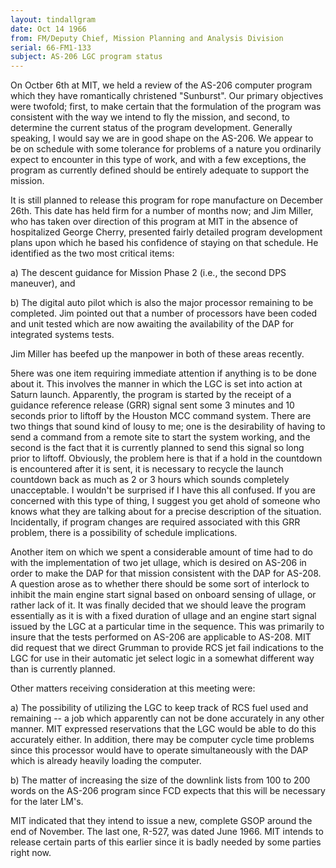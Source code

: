 ```yaml
---
layout: tindallgram
date: Oct 14 1966 
from: FM/Deputy Chief, Mission Planning and Analysis Division
serial: 66-FM1-133
subject: AS-206 LGC program status
---
```


On Octber 6th at MIT, we held a review of the AS-206 computer program 
which they have romantically christened "Sunburst".  Our primary objectives 
were twofold; first, to make certain that the formulation of 
the program was consistent with the way we intend to fly the mission, 
and second, to determine the current status of the program development. 
Generally speaking, I would say we are in good shape on the AS-206. We 
appear to be on schedule with some tolerance for problems of a nature 
you ordinarily expect to encounter in this type of work, and with a few 
exceptions, the program as currently defined should be entirely adequate 
to support the mission.

It is still planned to release this program for rope manufacture on December 
26th. This date has held firm for a number of months now; and 
Jim Miller, who has taken over direction of this program at MIT in the 
absence of hospitalized George Cherry, presented fairly detailed program 
development plans upon which he based his confidence of staying on 
that schedule.  He identified as the two most critical items: 

a) The descent guidance for Mission Phase 2 (i.e., the second DPS 
maneuver), and

b) The digital auto pilot which is also the major processor 
remaining to be completed. Jim pointed out that a number of processors 
have been coded and unit tested which are now awaiting the availability 
of the DAP for integrated systems tests.

Jim Miller has beefed up the manpower in both of these areas recently.

5here was one item requiring immediate attention if anything is to be 
done about it. This involves the manner in which the LGC is set into 
action at Saturn launch. Apparently, the program is started by the 
receipt of a guidance reference release (GRR) signal sent some 3 minutes 
and 10 seconds prior to liftoff by the Houston MCC command system. 
There are two things that sound kind of lousy to me; one is the desirability 
of having to send a command from a remote site to start the system 
working, and the second is the fact that it is currently planned to 
send this signal so long prior to liftoff.  Obviously, the problem here 
is that if a hold in the countdown is encountered after it is sent, it 
is necessary to recycle the launch countdown back as much as 2 or 3 
hours which sounds completely unacceptable.  I wouldn't be surprised if
I have this all confused. If you are concerned with this type of thing, 
I suggest you get ahold of someone who knows what they are talking about 
for a precise description of the situation.  Incidentally, if program 
changes are required associated with this GRR problem, there is a possibility 
of schedule implications.

Another item on which we spent a considerable amount of time had to do 
with the implementation of two jet ullage, which is desired on AS-206 in 
order to make the DAP for that mission consistent with the DAP for 
AS-208.  A question arose as to whether there should be some sort of 
interlock to inhibit the main engine start signal based on onboard sensing 
of ullage, or rather lack of it. It was finally decided that we 
should leave the program essentially as it is with a fixed duration of 
ullage and an engine start signal issued by the LGC at a particular time 
in the sequence.  This was primarily to insure that the tests performed 
on AS-206 are applicable to AS-208.  MIT did request that we direct
Grumman to provide RCS jet fail indications to the LGC for use in their 
automatic jet select logic in a somewhat different way than is currently 
planned.

Other matters receiving consideration at this meeting were:

a) The possibility of utilizing the LGC to keep track of RCS fuel 
used and remaining -- a job which apparently can not be done accurately 
in any other manner. MIT expressed reservations that the LGC would be 
able to do this accurately either.  In addition, there may be computer 
cycle time problems since this processor would have to operate simultaneously 
with the DAP which is already heavily loading the computer.

b) The matter of increasing the size of the downlink lists from 
100 to 200 words on the AS-206 program since FCD expects that this will 
be necessary for the later LM's.

MIT indicated that they intend to issue a new, complete GSOP around the 
end of November.  The last one, R-527, was dated June 1966.  MIT intends
to release certain parts of this earlier since it is badly needed by 
some parties right now.


